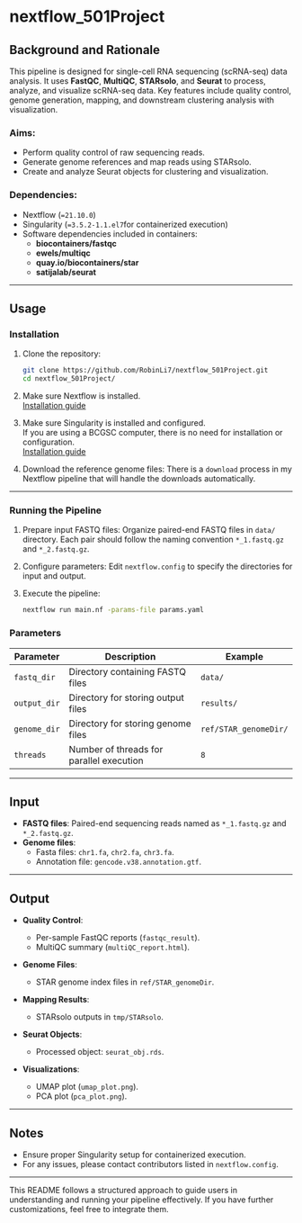 # nextflow_501Project

## Background and Rationale

This pipeline is designed for single-cell RNA sequencing (scRNA-seq) data analysis. It uses **FastQC**, **MultiQC**, **STARsolo**, and **Seurat** to process, analyze, and visualize scRNA-seq data. Key features include quality control, genome generation, mapping, and downstream clustering analysis with visualization.

### Aims:
- Perform quality control of raw sequencing reads.
- Generate genome references and map reads using STARsolo.
- Create and analyze Seurat objects for clustering and visualization.

### Dependencies:
- Nextflow (`=21.10.0`)
- Singularity (`=3.5.2-1.1.el7`for containerized execution)
- Software dependencies included in containers:
  - **biocontainers/fastqc**
  - **ewels/multiqc**
  - **quay.io/biocontainers/star**
  - **satijalab/seurat**

---

## Usage

### Installation

1. Clone the repository:
   ```bash
   git clone https://github.com/RobinLi7/nextflow_501Project.git
   cd nextflow_501Project/
   ```
   
2. Make sure Nextflow is installed.\
   [Installation guide](https://www.nextflow.io/docs/latest/install.html)

4. Make sure Singularity is installed and configured.\
   If you are using a BCGSC computer, there is no need for installation or configuration.\
   [Installation guide](https://docs.sylabs.io/guides/3.0/user-guide/installation.html)
   
6. Download the reference genome files:
   There is a `download` process in my Nextflow pipeline that will handle the downloads automatically.

---

### Running the Pipeline

1. Prepare input FASTQ files:
   Organize paired-end FASTQ files in `data/` directory. Each pair should follow the naming convention `*_1.fastq.gz` and `*_2.fastq.gz`.

2. Configure parameters:
   Edit `nextflow.config` to specify the directories for input and output.

3. Execute the pipeline:
   ```bash
   nextflow run main.nf -params-file params.yaml
   ```

### Parameters

| Parameter            | Description                                           | Example                                    |
|----------------------|-------------------------------------------------------|--------------------------------------------|
| `fastq_dir`          | Directory containing FASTQ files                     | `data/`                                    |
| `output_dir`         | Directory for storing output files                   | `results/`                                 |
| `genome_dir`         | Directory for storing genome files                   | `ref/STAR_genomeDir/`                      |
| `threads`            | Number of threads for parallel execution             | `8`                                        |

---

## Input

- **FASTQ files**: Paired-end sequencing reads named as `*_1.fastq.gz` and `*_2.fastq.gz`.
- **Genome files**:
  - Fasta files: `chr1.fa`, `chr2.fa`, `chr3.fa`.
  - Annotation file: `gencode.v38.annotation.gtf`.

---

## Output

- **Quality Control**:
  - Per-sample FastQC reports (`fastqc_result`).
  - MultiQC summary (`multiQC_report.html`).

- **Genome Files**:
  - STAR genome index files in `ref/STAR_genomeDir`.

- **Mapping Results**:
  - STARsolo outputs in `tmp/STARsolo`.

- **Seurat Objects**:
  - Processed object: `seurat_obj.rds`.

- **Visualizations**:
  - UMAP plot (`umap_plot.png`).
  - PCA plot (`pca_plot.png`).

---

## Notes

- Ensure proper Singularity setup for containerized execution.
- For any issues, please contact contributors listed in `nextflow.config`.

--- 

This README follows a structured approach to guide users in understanding and running your pipeline effectively. If you have further customizations, feel free to integrate them.
